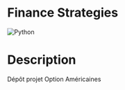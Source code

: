 # Finance Strategies
![Python](https://img.shields.io/badge/-Python-E15622?style=for-the-badge&logo=Python&logoColor=white)

# Description
Dépôt projet Option Américaines      
<br/>